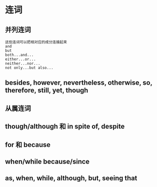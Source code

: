 # 连词

## 并列连词

```
这些连词可以把相对应的成分连接起来
and
but
both...and...
either...or...
neither...nor...
not only...but also...
```



## besides, however, nevertheless, otherwise, so, therefore, still, yet, though

## 从属连词

## though/although 和 in spite of, despite

## for 和 because

## when/while because/since

## as, when, while, although, but, seeing that



